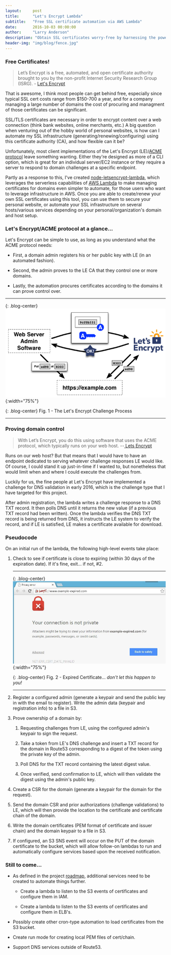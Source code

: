 ```yaml
---
layout:     post
title:      "Let's Encrypt Lambda"
subtitle:   "Free SSL certificate automation via AWS Lambda"
date:       2016-10-03 00:00:00
author:     "Larry Anderson"
description: "Obtain SSL certificates worry-free by harnessing the power of AWS lambda"
header-img: "img/blog/fence.jpg"
---
```


### Free Certificates!
>Let’s Encrypt is a free, automated, and open certificate authority brought to you by the non-profit Internet Security Research Group (ISRG). - [Let's Encrypt](https://letsencrypt.org/)

That is awesome, I think most people can get behind free, especially since typical SSL cert costs range from $150-700 a year, and for a company managing a large number of domains the cost of procuring and managment of those certificates can be significant.

SSL/TLS certificates are necessary in order to encrypt content over a web connection (think bank websites, online merchants, etc.) A big question when venturing out of the hobby world of personal websites, is how can I automate my SSL infrastructure (generating/renewing/configuring) using this certificate authority (CA), and how flexible can it be?

Unfortunately, most client implementations of the Let's Encrypt (LE)/[ACME protocol](https://github.com/ietf-wg-acme/acme/) leave something wanting. Either they're designed as more of a CLI option, which is great for an individual server/EC2 instance or they require a server to respond to domain challenges at a specific endpoint.

Partly as a response to this, I've created [node-letsencrypt-lambda](https://github.com/ocelotconsulting/node-letsencrypt-lambda), which leverages the serverless capabilities of [AWS Lambda](https://aws.amazon.com/lambda/) to make managing certificates for domains even simpler to automate, for those users who want to leverage infrastructure in AWS. Once you are able to create/renew your own SSL certificates using this tool, you can use them to secure your personal website, or automate your SSL infrastructure on several hosts/various services depending on your personal/organization's domain and host setup.

### Let's Encrypt/ACME protocol at a glance...

Let's Encrypt can be simple to use, as long as you understand what the ACME protocol needs:

* First, a domain admin registers his or her public key with LE (in an automated fashion).

* Second, the admin proves to the LE CA that they control one or more domains.

* Lastly, the automation procures certificates according to the domains it can prove control over.

---

{: .blog-center}
![Let's Encrypt Challenge Process](/img/blog/2016-10-07-letsencrypt-lambda/howitworks_authorization.png){:width="75%"}

{: .blog-center}
Fig. 1 - The Let's Encrypt Challenge Process

---

### Proving domain control
>With Let’s Encrypt, you do this using software that uses the ACME protocol, which typically runs on your web host. --[ Lets Encrypt](https://letsencrypt.org/getting-started/)

Runs on our web host? But that means that I would have to have an endpoint dedicated to serving whatever challenge responses LE would like. Of course, I could stand it up just-in-time if I wanted to, but nonetheless that would limit when and where I could execute the challenges from.

Luckily for us, the fine people at Let's Encrypt have implemented a challenge for DNS validation in early 2016, which is the challenge type that I have targeted for this project.

After admin registration, the lambda writes a challenge response to a DNS TXT record. It then polls DNS until it returns the new value (if a previous TXT record had been written). Once the lambda verifies the DNS TXT record is being returned from DNS, it instructs the LE system to verify the record, and if LE is satisfied, LE makes a certificate available for download.

### Pseudocode
On an initial run of the lambda, the following high-level events take place:

1. Check to see if certificate is close to expiring (within 30 days of the expiration date). If it's fine, exit... if not, #2.

    ---

    {: .blog-center}
    ![Certificate Expiration Notice](/img/blog/2016-10-07-letsencrypt-lambda/expired-cert.jpg){:width="75%"}

    {: .blog-center}
    Fig. 2 - Expired Certificate... *don't let this happen to you!*

    ---

2. Register a configured admin (generate a keypair and send the public key in with the email to register). Write the admin data (keypair and registration info) to a file in S3.

3. Prove ownership of a domain by:

    1. Requesting challenges from LE, using the configured admin's keypair to sign the request.

    2. Take a token from LE's DNS challenge and insert a TXT record for the domain in Route53 corresponding to a digest of the token using the private key of the admin.

    3. Poll DNS for the TXT record containing the latest digest value.

    4. Once verified, send confirmation to LE, which will then validate the digest using the admin's public key.

4. Create a CSR for the domain (generate a keypair for the domain for the request).

5. Send the domain CSR and prior authorizations (challenge validations) to LE, which will then provide the location to the certificate and certificate chain of the domain.

6. Write the domain certificates (PEM format of certificate and issuer chain) and the domain keypair to a file in S3.

7. If configured, an S3 SNS event will occur on the PUT of the domain certificate to the bucket, which will allow follow-on lambdas to run and automatically configure services based upon the received notification.

### Still to come...

* As defined in the project [roadmap](https://github.com/ocelotconsulting/node-letsencrypt-lambda/blob/master/ROADMAP.md), additional services need to be created to automate things further.

  * Create a lambda to listen to the S3 events of certificates and configure them in IAM.

  * Create a lambda to listen to the S3 events of certificates and configure them in ELB's.

* Possibly create other cron-type automation to load certificates from the S3 bucket.

* Create run mode for creating local PEM files of cert/chain.

* Support DNS services outside of Route53.

